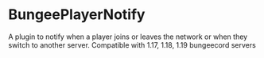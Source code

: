 # BungeePlayerNotify
A plugin to notify when a player joins or leaves the network or when they switch to another server.
Compatible with 1.17, 1.18, 1.19 bungeecord servers
